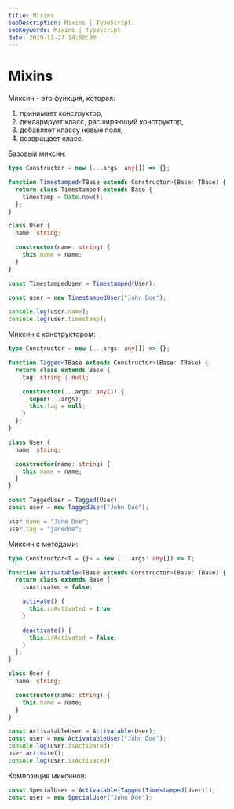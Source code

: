 ```yaml
---
title: Mixins
seoDescription: Mixins | TypeScript.
seoKeywords: Mixins | Typescript
date: 2019-11-27 14:00:00
---
```

# Mixins

Миксин - это функция, которая:

1) принимает конструктор,
2) декларирует класс, расширяющий конструктор,
3) добавляет классу новые поля,
4) возвращает класс.

Базовый миксин:

```typescript
type Constructor = new (...args: any[]) => {};

function Timestamped<TBase extends Constructor>(Base: TBase) {
  return class Timestamped extends Base {
    timestamp = Date.now();
  };
}

class User {
  name: string;

  constructor(name: string) {
    this.name = name;
  }
}

const TimestampedUser = Timestamped(User);

const user = new TimestampedUser("John Doe");

console.log(user.name);
console.log(user.timestamp);
```

Миксин с конструктором:

```typescript
type Constructor = new (...args: any[]) => {};

function Tagged<TBase extends Constructor>(Base: TBase) {
  return class extends Base {
    tag: string | null;

    constructor(...args: any[]) {
      super(...args);
      this.tag = null;
    }
  };
}

class User {
  name: string;

  constructor(name: string) {
    this.name = name;
  }
}

const TaggedUser = Tagged(User);
const user = new TaggedUser("John Doe");

user.name = "Jane Doe";
user.tag = "janedoe";
```

Миксин с методами:

```typescript
type Constructor<T = {}> = new (...args: any[]) => T;

function Activatable<TBase extends Constructor>(Base: TBase) {
  return class extends Base {
    isActivated = false;

    activate() {
      this.isActivated = true;
    }

    deactivate() {
      this.isActivated = false;
    }
  };
}

class User {
  name: string;

  constructor(name: string) {
    this.name = name;
  }
}

const ActivatableUser = Activatable(User);
const user = new ActivatableUser("John Doe");
console.log(user.isActivated);
user.activate();
console.log(user.isActivated);
```

Композиция миксинов:

```typescript
const SpecialUser = Activatable(Tagged(Timestamped(User)));
const user = new SpecialUser("John Doe");
```